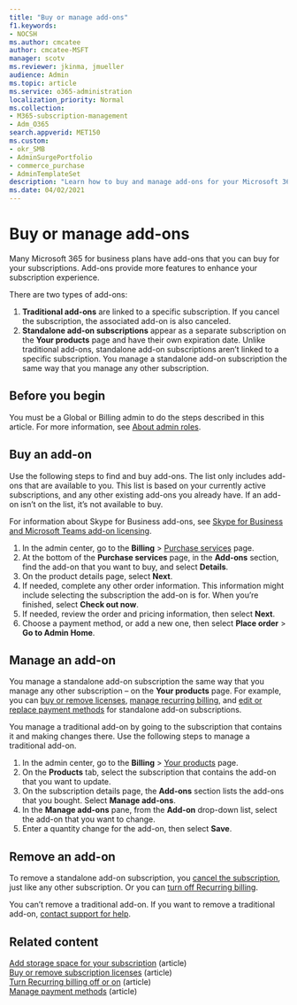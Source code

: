 ```yaml
---
title: "Buy or manage add-ons"
f1.keywords:
- NOCSH
ms.author: cmcatee
author: cmcatee-MSFT
manager: scotv
ms.reviewer: jkinma, jmueller
audience: Admin
ms.topic: article
ms.service: o365-administration
localization_priority: Normal
ms.collection: 
- M365-subscription-management
- Adm_O365
search.appverid: MET150
ms.custom: 
- okr_SMB
- AdminSurgePortfolio
- commerce_purchase
- AdminTemplateSet
description: "Learn how to buy and manage add-ons for your Microsoft 365 for business subscription."
ms.date: 04/02/2021
---
```


# Buy or manage add-ons

Many Microsoft 365 for business plans have add-ons that you can buy for your subscriptions. Add-ons provide more features to enhance your subscription experience.

There are two types of add-ons:

1. **Traditional add-ons** are linked to a specific subscription. If you cancel the subscription, the associated add-on is also canceled.
2. **Standalone add-on subscriptions** appear as a separate subscription on the **Your products** page and have their own expiration date. Unlike traditional add-ons, standalone add-on subscriptions aren’t linked to a specific subscription. You manage a standalone add-on subscription the same way that you manage any other subscription.

## Before you begin

You must be a Global or Billing admin to do the steps described in this article. For more information, see [About admin roles](../admin/add-users/about-admin-roles.md).

## Buy an add-on

Use the following steps to find and buy add-ons. The list only includes add-ons that are available to you. This list is based on your currently active subscriptions, and any other existing add-ons you already have. If an add-on isn’t on the list, it’s not available to buy.

For information about Skype for Business add-ons, see [Skype for Business and Microsoft Teams add-on licensing](/SkypeForBusiness/skype-for-business-and-microsoft-teams-add-on-licensing/skype-for-business-and-microsoft-teams-add-on-licensing).

1. In the admin center, go to the **Billing** \> <a href="https://go.microsoft.com/fwlink/p/?linkid=868433" target="_blank">Purchase services</a> page.
2. At the bottom of the **Purchase services** page, in the **Add-ons** section, find the add-on that you want to buy, and select **Details**.
3. On the product details page, select **Next**.
4. If needed, complete any other order information. This information might include selecting the subscription the add-on is for. When you’re finished, select **Check out now**.
5. If needed, review the order and pricing information, then select **Next**.
6. Choose a payment method, or add a new one, then select **Place order** > **Go to Admin Home**.

## Manage an add-on

You manage a standalone add-on subscription the same way that you manage any other subscription – on the **Your products** page. For example, you can [buy or remove licenses](licenses/buy-licenses.md), [manage recurring billing](subscriptions/renew-your-subscription.md), and [edit or replace payment methods](billing-and-payments/manage-payment-methods.md) for standalone add-on subscriptions.

You manage a traditional add-on by going to the subscription that contains it and making changes there. Use the following steps to manage a traditional add-on.
  
1. In the admin center, go to the **Billing** \> <a href="https://go.microsoft.com/fwlink/p/?linkid=842054" target="_blank">Your products</a> page.
2. On the **Products** tab, select the subscription that contains the add-on that you want to update.
3. On the subscription details page, the **Add-ons** section lists the add-ons that you bought. Select **Manage add-ons**.
4. In the **Manage add-ons** pane, from the **Add-on** drop-down list, select the add-on that you want to change.
5. Enter a quantity change for the add-on, then select **Save**.

## Remove an add-on

To remove a standalone add-on subscription, you [cancel the subscription](subscriptions/cancel-your-subscription.md), just like any other subscription. Or you can [turn off Recurring billing](subscriptions/renew-your-subscription.md).

You can’t remove a traditional add-on. If you want to remove a traditional add-on, [contact support for help](../business-video/get-help-support.md).
  
## Related content

[Add storage space for your subscription](add-storage-space.md) (article)\
[Buy or remove subscription licenses](licenses/buy-licenses.md) (article)\
[Turn Recurring billing off or on](subscriptions/renew-your-subscription.md#turn-recurring-billing-off-or-on) (article)\
[Manage payment methods](billing-and-payments/manage-payment-methods.md) (article)
